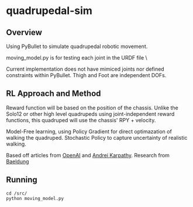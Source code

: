 # quadrupedal-sim

## Overview

Using PyBullet to simulate quadrupedal robotic movement. 

moving_model.py is for testing each joint in the URDF file \

Current implementation does not have mimiced joints nor defined constraints within PyBullet. Thigh and Foot are independent DOFs.

## RL Approach and Method

Reward function will be based on the position of the chassis. Unlike the Solo12 or other high level quadrupeds using joint-independent reward functions, this quadruped will use the chassis' RPY + velocity.

Model-Free learning, using Policy Gradient for direct optimazation of walking the quadruped. Stochastic Policy to capture uncertainty of realistic walking.

Based off articles from [OpenAI](https://spinningup.openai.com/en/latest/spinningup/rl_intro3.html) and [Andrei Karpathy](https://karpathy.github.io/2016/05/31/rl/). Research from [Baeldung](https://www.baeldung.com/cs/rl-deterministic-vs-stochastic-policies#:~:text=The%20primary%20difference%20between%20a,over%20actions%20for%20each%20state.)

## Running

```shell
cd /src/
python moving_model.py
```